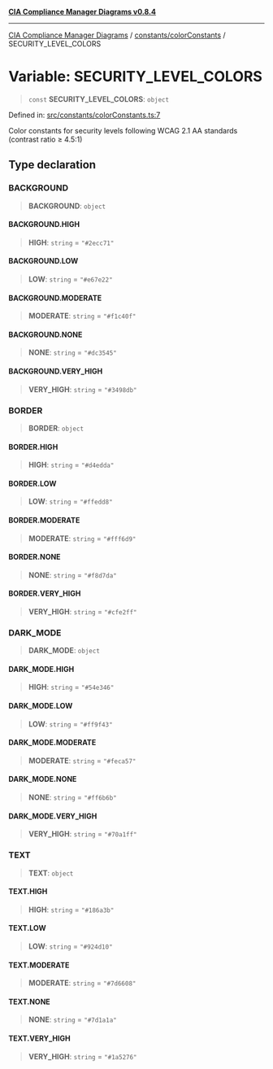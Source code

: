 [**CIA Compliance Manager Diagrams v0.8.4**](../../../README.md)

***

[CIA Compliance Manager Diagrams](../../../modules.md) / [constants/colorConstants](../README.md) / SECURITY\_LEVEL\_COLORS

# Variable: SECURITY\_LEVEL\_COLORS

> `const` **SECURITY\_LEVEL\_COLORS**: `object`

Defined in: [src/constants/colorConstants.ts:7](https://github.com/Hack23/cia-compliance-manager/blob/a6d8d6a2cab2160940b9a047208c12088d7e02cf/src/constants/colorConstants.ts#L7)

Color constants for security levels following
WCAG 2.1 AA standards (contrast ratio ≥ 4.5:1)

## Type declaration

### BACKGROUND

> **BACKGROUND**: `object`

#### BACKGROUND.HIGH

> **HIGH**: `string` = `"#2ecc71"`

#### BACKGROUND.LOW

> **LOW**: `string` = `"#e67e22"`

#### BACKGROUND.MODERATE

> **MODERATE**: `string` = `"#f1c40f"`

#### BACKGROUND.NONE

> **NONE**: `string` = `"#dc3545"`

#### BACKGROUND.VERY\_HIGH

> **VERY\_HIGH**: `string` = `"#3498db"`

### BORDER

> **BORDER**: `object`

#### BORDER.HIGH

> **HIGH**: `string` = `"#d4edda"`

#### BORDER.LOW

> **LOW**: `string` = `"#ffedd8"`

#### BORDER.MODERATE

> **MODERATE**: `string` = `"#fff6d9"`

#### BORDER.NONE

> **NONE**: `string` = `"#f8d7da"`

#### BORDER.VERY\_HIGH

> **VERY\_HIGH**: `string` = `"#cfe2ff"`

### DARK\_MODE

> **DARK\_MODE**: `object`

#### DARK\_MODE.HIGH

> **HIGH**: `string` = `"#54e346"`

#### DARK\_MODE.LOW

> **LOW**: `string` = `"#ff9f43"`

#### DARK\_MODE.MODERATE

> **MODERATE**: `string` = `"#feca57"`

#### DARK\_MODE.NONE

> **NONE**: `string` = `"#ff6b6b"`

#### DARK\_MODE.VERY\_HIGH

> **VERY\_HIGH**: `string` = `"#70a1ff"`

### TEXT

> **TEXT**: `object`

#### TEXT.HIGH

> **HIGH**: `string` = `"#186a3b"`

#### TEXT.LOW

> **LOW**: `string` = `"#924d10"`

#### TEXT.MODERATE

> **MODERATE**: `string` = `"#7d6608"`

#### TEXT.NONE

> **NONE**: `string` = `"#7d1a1a"`

#### TEXT.VERY\_HIGH

> **VERY\_HIGH**: `string` = `"#1a5276"`
